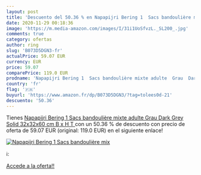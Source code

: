 ```yaml
---
layout: post
title: 'Descuento del 50.36 % en Napapijri Bering 1  Sacs bandoulière mix'
date: 2020-11-29 00:18:36
image: 'https://m.media-amazon.com/images/I/31i1UoSfvzL._SL200_.jpg'
comments: true
category: ofertas
author: ring
slug: 'B073D5DGN3-fr'
actualPrice: 59.07 EUR
currency: EUR
price: 59.07
comparePrice: 119.0 EUR
prodname: 'Napapijri Bering 1  Sacs bandoulière mixte adulte  Grau  Dark Grey Solid   32x32x60 cm  B x H T '
country: 'fr'
flag: '🇫🇷'
buyurl: 'https://www.amazon.fr/dp/B073D5DGN3/?tag=tolees0d-21'
descuento: '50.36'
---
```


Tienes [Napapijri Bering 1  Sacs bandoulière mixte adulte  Grau  Dark Grey Solid   32x32x60 cm  B x H T ](https://www.amazon.fr/dp/B073D5DGN3/?tag=tolees0d-21) con un 50.36 % de descuento con precio de oferta de 59.07 EUR (original: 119.0 EUR) en el siguiente enlace!

[![Napapijri Bering 1  Sacs bandoulière mix](https://m.media-amazon.com/images/I/31i1UoSfvzL._SL200_.jpg)](https://www.amazon.fr/dp/B073D5DGN3/?tag=tolees0d-21)

ℹ️:


[Accede a la oferta!!](https://www.amazon.fr/dp/B073D5DGN3/?tag=tolees0d-21)
